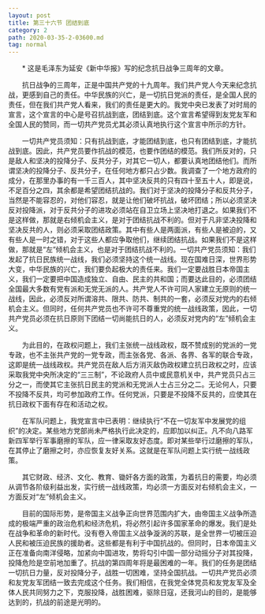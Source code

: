 ```yaml
---
layout: post
title: 第三十六节 团结到底
category: 2
path: 2020-03-35-2-03600.md
tag: normal
---
```



　　* 这是毛泽东为延安《新中华报》写的纪念抗日战争三周年的文章。



　　抗日战争的三周年，正是中国共产党的十九周年。我们共产党人今天来纪念抗战，更感到自己的责任。中华民族的兴亡，是一切抗日党派的责任，是全国人民的责任，但在我们共产党人看来，我们的责任是更大的。我党中央已发表了对时局的宣言，这个宣言的中心是号召抗战到底，团结到底。这个宣言希望得到友党友军和全国人民的赞同，而一切共产党员尤其必须认真地执行这个宣言中所示的方针。

　　一切共产党员须知：只有抗战到底，才能团结到底，也只有团结到底，才能抗战到底。因此，共产党员要作抗战的模范，也要作团结的模范。我们所反对的，只是敌人和坚决的投降分子、反共分子，对其它一切人，都要认真地团结他们。而所谓坚决的投降分子、反共分子，在任何地方都只占少数。我调查了一个地方政府的成分，在那里办事的有一千三百人，其中坚决反共的只有四十至五十人，即是说，不足百分之四，其余都是希望团结抗战的。我们对于坚决的投降分子和反共分子，当然是不能容忍的，对他们容忍，就是让他们破坏抗战，破坏团结；所以必须坚决反对投降派，对于反共分子的进攻必须站在自卫立场上坚决地打退之。如果我们不是这样做，那就是右倾机会主义，是对于团结抗战不利的。但对于凡非坚决投降和坚决反共的人，则必须采取团结政策。其中有些人是两面派，有些人是被迫的，又有些人是一时之错，对于这些人都应争取他们，继续团结抗战。如果我们不是这样做，那就是“左”倾机会主义，也是对于团结抗战不利的。一切共产党员须知：我们发起了抗日民族统一战线，我们必须坚持这个统一战线。现在国难日深，世界形势大变，中华民族的兴亡，我们要负起极大的责任来。我们一定要战胜日本帝国主义，我们一定要把中国造成独立、自由、民主的共和国；而要达此目的，必须团结全国最大多数有党有派和无党无派的人。共产党人不许可同人家建立无原则的统一战线，因此，必须反对所谓溶共、限共、防共、制共的一套，必须反对党内的右倾机会主义。但同时，任何共产党员也不许可不尊重党的统一战线政策，因此，一切共产党员必须在抗日原则下团结一切尚能抗日的人，必须反对党内的“左”倾机会主义。

　　为此目的，在政权问题上，我们主张统一战线政权，既不赞成别的党派的一党专政，也不主张共产党的一党专政，而主张各党、各派、各界、各军的联合专政，这即是统一战线政权。共产党员在敌人后方消灭敌伪政权建立抗日政权之时，应该采取我党中央所决定的“三三制”，不论政府人员中或民意机关中，共产党员只占三分之一，而使其它主张抗日民主的党派和无党派人士占三分之二。无论何人，只要不投降不反共，均可参加政府工作。任何党派，只要是不投降不反共的，应使其在抗日政权下面有存在和活动之权。

　　在军队问题上，我党宣言中已表明：继续执行“不在一切友军中发展党的组织”的决定。某些地方党部尚未严格执行此决定的，应即加以纠正。凡不向八路军新四军举行军事磨擦的军队，应一律采取友好态度。即对某些举行过磨擦的军队，在其停止了磨擦之时，亦应恢复友好关系。这就是在军队问题上实行统一战线政策。

　　其它财政、经济、文化、教育、锄奸各方面的政策，为着抗日的需要，均必须从调节各阶级利益出发，实行统一战线政策，均必须一方面反对右倾机会主义，一方面反对“左”倾机会主义。

　　目前的国际形势，是帝国主义战争正向世界范围内扩大，由帝国主义战争所造成的极端严重的政治危机和经济危机，将必然引起许多国家革命的爆发。我们是处在战争和革命的新时代。没有卷入帝国主义战争漩涡的苏联，是全世界一切被压迫人民和被压迫民族的援助者。这些都是有利于中国抗战的。但同时，日本帝国主义正在准备向南洋侵略，加紧向中国进攻，势将勾引中国一部分动摇分子对其投降，投降危险是空前地加重了。抗战的第四周年将是最困难的一年。我们的任务是团结一切抗日力量，反对投降分子，战胜一切困难，坚持全国抗战。一切共产党员必须和友党友军团结一致去完成这个任务。我们相信，在我党全体党员和友党友军及全体人民共同努力之下，克服投降，战胜困难，驱除日寇，还我河山的目的，是能够达到的，抗战的前途是光明的。

